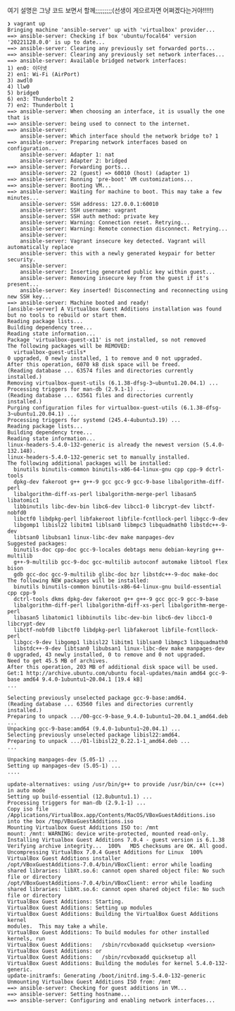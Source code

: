 여기 설명은 그냥 코드 보면서 할께;;;;;;;;;(선생이 게으르자면 어쩌겠다는거야!!!!!)

    ❯ vagrant up
    Bringing machine 'ansible-server' up with 'virtualbox' provider...
    ==> ansible-server: Checking if box 'ubuntu/focal64' version '20221128.0.0' is up to date...
    ==> ansible-server: Clearing any previously set forwarded ports...
    ==> ansible-server: Clearing any previously set network interfaces...
    ==> ansible-server: Available bridged network interfaces:
    1) en0: 이더넷
    2) en1: Wi-Fi (AirPort)
    3) awdl0
    4) llw0
    5) bridge0
    6) en3: Thunderbolt 2
    7) en2: Thunderbolt 1
    ==> ansible-server: When choosing an interface, it is usually the one that is
    ==> ansible-server: being used to connect to the internet.
    ==> ansible-server:
        ansible-server: Which interface should the network bridge to? 1
    ==> ansible-server: Preparing network interfaces based on configuration...
        ansible-server: Adapter 1: nat
        ansible-server: Adapter 2: bridged
    ==> ansible-server: Forwarding ports...
        ansible-server: 22 (guest) => 60010 (host) (adapter 1)
    ==> ansible-server: Running 'pre-boot' VM customizations...
    ==> ansible-server: Booting VM...
    ==> ansible-server: Waiting for machine to boot. This may take a few minutes...
        ansible-server: SSH address: 127.0.0.1:60010
        ansible-server: SSH username: vagrant
        ansible-server: SSH auth method: private key
        ansible-server: Warning: Connection reset. Retrying...
        ansible-server: Warning: Remote connection disconnect. Retrying...
        ansible-server:
        ansible-server: Vagrant insecure key detected. Vagrant will automatically replace
        ansible-server: this with a newly generated keypair for better security.
        ansible-server:
        ansible-server: Inserting generated public key within guest...
        ansible-server: Removing insecure key from the guest if it's present...
        ansible-server: Key inserted! Disconnecting and reconnecting using new SSH key...
    ==> ansible-server: Machine booted and ready!
    [ansible-server] A Virtualbox Guest Additions installation was found but no tools to rebuild or start them.
    Reading package lists...
    Building dependency tree...
    Reading state information...
    Package 'virtualbox-guest-x11' is not installed, so not removed
    The following packages will be REMOVED:
      virtualbox-guest-utils*
    0 upgraded, 0 newly installed, 1 to remove and 0 not upgraded.
    After this operation, 6070 kB disk space will be freed.
    (Reading database ... 63574 files and directories currently installed.)
    Removing virtualbox-guest-utils (6.1.38-dfsg-3~ubuntu1.20.04.1) ...
    Processing triggers for man-db (2.9.1-1) ...
    (Reading database ... 63561 files and directories currently installed.)
    Purging configuration files for virtualbox-guest-utils (6.1.38-dfsg-3~ubuntu1.20.04.1) ...
    Processing triggers for systemd (245.4-4ubuntu3.19) ...
    Reading package lists...
    Building dependency tree...
    Reading state information...
    linux-headers-5.4.0-132-generic is already the newest version (5.4.0-132.148).
    linux-headers-5.4.0-132-generic set to manually installed.
    The following additional packages will be installed:
      binutils binutils-common binutils-x86-64-linux-gnu cpp cpp-9 dctrl-tools
      dpkg-dev fakeroot g++ g++-9 gcc gcc-9 gcc-9-base libalgorithm-diff-perl
      libalgorithm-diff-xs-perl libalgorithm-merge-perl libasan5 libatomic1
      libbinutils libc-dev-bin libc6-dev libcc1-0 libcrypt-dev libctf-nobfd0
      libctf0 libdpkg-perl libfakeroot libfile-fcntllock-perl libgcc-9-dev
      libgomp1 libisl22 libitm1 liblsan0 libmpc3 libquadmath0 libstdc++-9-dev
      libtsan0 libubsan1 linux-libc-dev make manpages-dev
    Suggested packages:
      binutils-doc cpp-doc gcc-9-locales debtags menu debian-keyring g++-multilib
      g++-9-multilib gcc-9-doc gcc-multilib autoconf automake libtool flex bison
      gdb gcc-doc gcc-9-multilib glibc-doc bzr libstdc++-9-doc make-doc
    The following NEW packages will be installed:
      binutils binutils-common binutils-x86-64-linux-gnu build-essential cpp cpp-9
      dctrl-tools dkms dpkg-dev fakeroot g++ g++-9 gcc gcc-9 gcc-9-base
      libalgorithm-diff-perl libalgorithm-diff-xs-perl libalgorithm-merge-perl
      libasan5 libatomic1 libbinutils libc-dev-bin libc6-dev libcc1-0 libcrypt-dev
      libctf-nobfd0 libctf0 libdpkg-perl libfakeroot libfile-fcntllock-perl
      libgcc-9-dev libgomp1 libisl22 libitm1 liblsan0 libmpc3 libquadmath0
      libstdc++-9-dev libtsan0 libubsan1 linux-libc-dev make manpages-dev
    0 upgraded, 43 newly installed, 0 to remove and 0 not upgraded.
    Need to get 45.5 MB of archives.
    After this operation, 203 MB of additional disk space will be used.
    Get:1 http://archive.ubuntu.com/ubuntu focal-updates/main amd64 gcc-9-base amd64 9.4.0-1ubuntu1~20.04.1 [19.4 kB]
    ...

    Selecting previously unselected package gcc-9-base:amd64.
    (Reading database ... 63560 files and directories currently installed.)
    Preparing to unpack .../00-gcc-9-base_9.4.0-1ubuntu1~20.04.1_amd64.deb ...
    Unpacking gcc-9-base:amd64 (9.4.0-1ubuntu1~20.04.1) ...
    Selecting previously unselected package libisl22:amd64.
    Preparing to unpack .../01-libisl22_0.22.1-1_amd64.deb ...
    ...

    Unpacking manpages-dev (5.05-1) ...
    Setting up manpages-dev (5.05-1) ...
    ....

    update-alternatives: using /usr/bin/g++ to provide /usr/bin/c++ (c++) in auto mode
    Setting up build-essential (12.8ubuntu1.1) ...
    Processing triggers for man-db (2.9.1-1) ...
    Copy iso file /Applications/VirtualBox.app/Contents/MacOS/VBoxGuestAdditions.iso into the box /tmp/VBoxGuestAdditions.iso
    Mounting Virtualbox Guest Additions ISO to: /mnt
    mount: /mnt: WARNING: device write-protected, mounted read-only.
    Installing Virtualbox Guest Additions 7.0.4 - guest version is 6.1.38
    Verifying archive integrity...  100%   MD5 checksums are OK. All good.
    Uncompressing VirtualBox 7.0.4 Guest Additions for Linux  100%
    VirtualBox Guest Additions installer
    /opt/VBoxGuestAdditions-7.0.4/bin/VBoxClient: error while loading shared libraries: libXt.so.6: cannot open shared object file: No such file or directory
    /opt/VBoxGuestAdditions-7.0.4/bin/VBoxClient: error while loading shared libraries: libXt.so.6: cannot open shared object file: No such file or directory
    VirtualBox Guest Additions: Starting.
    VirtualBox Guest Additions: Setting up modules
    VirtualBox Guest Additions: Building the VirtualBox Guest Additions kernel
    modules.  This may take a while.
    VirtualBox Guest Additions: To build modules for other installed kernels, run
    VirtualBox Guest Additions:   /sbin/rcvboxadd quicksetup <version>
    VirtualBox Guest Additions: or
    VirtualBox Guest Additions:   /sbin/rcvboxadd quicksetup all
    VirtualBox Guest Additions: Building the modules for kernel 5.4.0-132-generic.
    update-initramfs: Generating /boot/initrd.img-5.4.0-132-generic
    Unmounting Virtualbox Guest Additions ISO from: /mnt
    ==> ansible-server: Checking for guest additions in VM...
    ==> ansible-server: Setting hostname...
    ==> ansible-server: Configuring and enabling network interfaces...
    